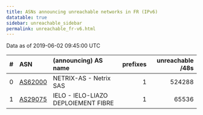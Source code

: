 ```yaml
---
title: ASNs announcing unreachable networks in FR (IPv6)
datatable: true
sidebar: unreachable_sidebar
permalink: unreachable_fr-v6.html
---
```


Data as of 2019-06-02 09:45:00 UTC


<div class="datatable-begin"></div>

|   # | ASN                                    | (announcing) AS name                |   prefixes |   unreachable /48s |
|----:|:---------------------------------------|:------------------------------------|-----------:|-------------------:|
|   0 | [AS62000](unreachable_AS62000-v6.html) | NETRIX-AS - Netrix SAS              |          1 |             524288 |
|   1 | [AS29075](unreachable_AS29075-v6.html) | IELO - IELO-LIAZO DEPLOIEMENT FIBRE |          1 |              65536 |

<div class="datatable-end"></div>